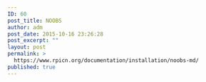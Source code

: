 ```yaml
---
ID: 60
post_title: NOOBS
author: adm
post_date: 2015-10-16 23:26:28
post_excerpt: ""
layout: post
permalink: >
  https://www.rpicn.org/documentation/installation/noobs-md/
published: true
---
```

